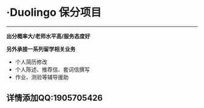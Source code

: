 <h1 id="-duolingo-">·Duolingo 保分项目</h1>
<hr>
<p><strong>出分概率大/老师水平高/服务态度好</strong></p>
<p><strong>另外承接一系列留学相关业务</strong></p>
<ul>
<li>个人简历修改</li>
<li>个人陈述、推荐信、套词信撰写</li>
<li>作业、测验等辅导援助</li>
</ul>
<h2 id="-qq-1905705426">详情添加QQ:1905705426</h2>

